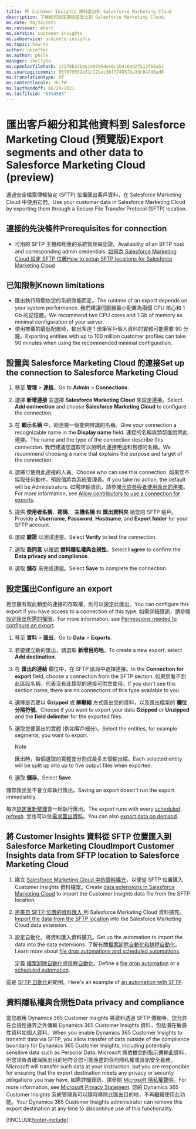 ```yaml
---
title: 將 Customer Insights 資料匯出到 Salesforce Marketing Cloud
description: 了解如何設定連接並匯出到 Salesforce Marketing Cloud。
ms.date: 06/24/2021
ms.reviewer: mhart
ms.service: customer-insights
ms.subservice: audience-insights
ms.topic: how-to
author: pkieffer
ms.author: philk
manager: shellyha
ms.openlocfilehash: 123f8b2dbb6140785dec6c1b4164d2f513f66a53
ms.sourcegitcommit: 057079532e31c12bac36f374857ba3dc847d6ad0
ms.translationtype: HT
ms.contentlocale: zh-TW
ms.lasthandoff: 06/29/2021
ms.locfileid: "6314585"
---
```

# <a name="export-segments-and-other-data-to-salesforce-marketing-cloud-preview"></a><span data-ttu-id="10cc9-103">匯出客戶細分和其他資料到 Salesforce Marketing Cloud (預覽版)</span><span class="sxs-lookup"><span data-stu-id="10cc9-103">Export segments and other data to Salesforce Marketing Cloud (preview)</span></span>

<span data-ttu-id="10cc9-104">通過安全檔案傳輸協定 (SFTP) 位置匯出客戶資料，在 Salesforce Marketing Cloud 中使用它們。</span><span class="sxs-lookup"><span data-stu-id="10cc9-104">Use your customer data in Salesforce Marketing Cloud by exporting them through a Secure File Transfer Protocol (SFTP) location.</span></span>

## <a name="prerequisites-for-connection"></a><span data-ttu-id="10cc9-105">連接的先決條件</span><span class="sxs-lookup"><span data-stu-id="10cc9-105">Prerequisites for connection</span></span>

- <span data-ttu-id="10cc9-106">可用的 SFTP 主機和相應的系統管理員認證。</span><span class="sxs-lookup"><span data-stu-id="10cc9-106">Availability of an SFTP host and corresponding admin credentials.</span></span> [<span data-ttu-id="10cc9-107">如何為 Salesforce Marketing Cloud 設定 SFTP 位置</span><span class="sxs-lookup"><span data-stu-id="10cc9-107">How to setup SFTP locations for Salesforce Marketing Cloud</span></span>](https://help.salesforce.com/articleView?id=sf.mc_es_configure_enhanced_ftp.htm&type=5) 

## <a name="known-limitations"></a><span data-ttu-id="10cc9-108">已知限制</span><span class="sxs-lookup"><span data-stu-id="10cc9-108">Known limitations</span></span>

- <span data-ttu-id="10cc9-109">匯出執行時間依您的系統效能而定。</span><span class="sxs-lookup"><span data-stu-id="10cc9-109">The runtime of an export depends on your system performance.</span></span> <span data-ttu-id="10cc9-110">我們建議伺服器最小配置為兩個 CPU 核心和 1 Gb 的記憶體。</span><span class="sxs-lookup"><span data-stu-id="10cc9-110">We recommend two CPU cores and 1 Gb of memory as minimal configuration of your server.</span></span> 
- <span data-ttu-id="10cc9-111">使用推薦的最低配置時，輸出多達 1 億筆客戶個人資料的實體可能需要 90 分鐘。</span><span class="sxs-lookup"><span data-stu-id="10cc9-111">Exporting entities with up to 100 million customer profiles can take 90 minutes when using the recommended minimal configuration.</span></span> 

## <a name="set-up-the-connection-to-salesforce-marketing-cloud"></a><span data-ttu-id="10cc9-112">設置與 Salesforce Marketing Cloud 的連接</span><span class="sxs-lookup"><span data-stu-id="10cc9-112">Set up the connection to Salesforce Marketing Cloud</span></span>

1. <span data-ttu-id="10cc9-113">移至 **管理** > **連接**。</span><span class="sxs-lookup"><span data-stu-id="10cc9-113">Go to **Admin** > **Connections**.</span></span>

1. <span data-ttu-id="10cc9-114">選擇 **新增連接** 並選擇 **Salesforce Marketing Cloud** 來設定連接。</span><span class="sxs-lookup"><span data-stu-id="10cc9-114">Select **Add connection** and choose **Salesforce Marketing Cloud** to configure the connection.</span></span>

1. <span data-ttu-id="10cc9-115">在 **顯示名稱** 中，給連接一個能夠辨識的名稱。</span><span class="sxs-lookup"><span data-stu-id="10cc9-115">Give your connection a recognizable name in the **Display name** field.</span></span> <span data-ttu-id="10cc9-116">連接的名稱與類型能說明此連接。</span><span class="sxs-lookup"><span data-stu-id="10cc9-116">The name and the type of the connection describe this connection.</span></span> <span data-ttu-id="10cc9-117">我們建議您選取可以說明此連接用途和目標的名稱。</span><span class="sxs-lookup"><span data-stu-id="10cc9-117">We recommend choosing a name that explains the purpose and target of the connection.</span></span>

1. <span data-ttu-id="10cc9-118">選擇可使用此連接的人員。</span><span class="sxs-lookup"><span data-stu-id="10cc9-118">Choose who can use this connection.</span></span> <span data-ttu-id="10cc9-119">如果您不採取任何動作，預設值將為系統管理員。</span><span class="sxs-lookup"><span data-stu-id="10cc9-119">If you take no action, the default will be Administrators.</span></span> <span data-ttu-id="10cc9-120">如需詳細資訊，請參閱[允許參與者使用匯出的連接](connections.md#allow-contributors-to-use-a-connection-for-exports)。</span><span class="sxs-lookup"><span data-stu-id="10cc9-120">For more information, see [Allow contributors to use a connection for exports](connections.md#allow-contributors-to-use-a-connection-for-exports).</span></span>

1. <span data-ttu-id="10cc9-121">提供 **使用者名稱**、**密碼**、 **主機名稱** 和 **匯出資料夾** 給您的 SFTP 帳戶。</span><span class="sxs-lookup"><span data-stu-id="10cc9-121">Provide a **Username**, **Password**, **Hostname**, and **Export folder** for your SFTP account.</span></span>

1. <span data-ttu-id="10cc9-122">選取 **驗證** 以測試連接。</span><span class="sxs-lookup"><span data-stu-id="10cc9-122">Select **Verify** to test the connection.</span></span>

1. <span data-ttu-id="10cc9-123">選取 **我同意** 以確認 **資料隱私權與合規性**。</span><span class="sxs-lookup"><span data-stu-id="10cc9-123">Select **I agree** to confirm the **Data privacy and compliance**.</span></span>

1. <span data-ttu-id="10cc9-124">選取 **儲存** 來完成連接。</span><span class="sxs-lookup"><span data-stu-id="10cc9-124">Select **Save** to complete the connection.</span></span>

## <a name="configure-an-export"></a><span data-ttu-id="10cc9-125">設定匯出</span><span class="sxs-lookup"><span data-stu-id="10cc9-125">Configure an export</span></span>

<span data-ttu-id="10cc9-126">若您擁有取此類型的連接的存取權，則可以設定此匯出。</span><span class="sxs-lookup"><span data-stu-id="10cc9-126">You can configure this export if you have access to a connection of this type.</span></span> <span data-ttu-id="10cc9-127">如需詳細資訊，請參閱[設定匯出所需的權限](export-destinations.md#set-up-a-new-export)。</span><span class="sxs-lookup"><span data-stu-id="10cc9-127">For more information, see [Permissions needed to configure an export](export-destinations.md#set-up-a-new-export).</span></span>

1. <span data-ttu-id="10cc9-128">移至 **資料** > **匯出**。</span><span class="sxs-lookup"><span data-stu-id="10cc9-128">Go to **Data** > **Exports**.</span></span>

1. <span data-ttu-id="10cc9-129">若要建立新的匯出，請選取 **新增目的地**。</span><span class="sxs-lookup"><span data-stu-id="10cc9-129">To create a new export, select **Add destination**.</span></span>

1. <span data-ttu-id="10cc9-130">在 **匯出的連結** 欄位中，在 SFTP 區段中選擇連接。</span><span class="sxs-lookup"><span data-stu-id="10cc9-130">In the **Connection for export** field, choose a connection from the SFTP section.</span></span> <span data-ttu-id="10cc9-131">如果您看不到此區段名稱，代表沒有此類型的連接可供您使用。</span><span class="sxs-lookup"><span data-stu-id="10cc9-131">If you don't see this section name, there are no connections of this type available to you.</span></span>

1. <span data-ttu-id="10cc9-132">選擇是否要以 **Gzipped** 或 **解壓縮** 方式匯出您的資料，以及匯出檔案的 **欄位分隔符號**。</span><span class="sxs-lookup"><span data-stu-id="10cc9-132">Choose if you want to export your data **Gzipped** or **Unzipped** and the **field delimiter** for the exported files.</span></span>

1. <span data-ttu-id="10cc9-133">選取您要匯出的實體 (例如客戶細分)。</span><span class="sxs-lookup"><span data-stu-id="10cc9-133">Select the entities, for example segments, you want to export.</span></span>

   > [!NOTE]
   > <span data-ttu-id="10cc9-134">匯出時，每個選取的實體會分割成最多五個輸出檔。</span><span class="sxs-lookup"><span data-stu-id="10cc9-134">Each selected entity will be split up into up to five output files when exported.</span></span> 

1. <span data-ttu-id="10cc9-135">選取 **儲存**。</span><span class="sxs-lookup"><span data-stu-id="10cc9-135">Select **Save**.</span></span>

<span data-ttu-id="10cc9-136">儲存匯出並不會立即執行匯出。</span><span class="sxs-lookup"><span data-stu-id="10cc9-136">Saving an export doesn't run the export immediately.</span></span>

<span data-ttu-id="10cc9-137">每次[排定重新整理](system.md#schedule-tab)會一起執行匯出。</span><span class="sxs-lookup"><span data-stu-id="10cc9-137">The export runs with every [scheduled refresh](system.md#schedule-tab).</span></span> <span data-ttu-id="10cc9-138">您也可以依[需求匯出資料](export-destinations.md#run-exports-on-demand)。</span><span class="sxs-lookup"><span data-stu-id="10cc9-138">You can also [export data on demand](export-destinations.md#run-exports-on-demand).</span></span> 

## <a name="import-customer-insights-data-from-sftp-location-to-salesforce-marketing-cloud"></a><span data-ttu-id="10cc9-139">將 Customer Insights 資料從 SFTP 位置匯入到 Salesforce Marketing Cloud</span><span class="sxs-lookup"><span data-stu-id="10cc9-139">Import Customer Insights data from SFTP location to Salesforce Marketing Cloud</span></span>

1. <span data-ttu-id="10cc9-140">建立 [Salesforce Marketing Cloud 中的資料擴充](https://help.salesforce.com/articleView?id=sf.mc_es_create_data_extension.htm&type=5)，以便從 SFTP 位置匯入 Customer Insights 資料檔案。</span><span class="sxs-lookup"><span data-stu-id="10cc9-140">Create [data extensions in Salesforce Marketing Cloud](https://help.salesforce.com/articleView?id=sf.mc_es_create_data_extension.htm&type=5) to import the Customer Insights data file from the SFTP location.</span></span>

2. <span data-ttu-id="10cc9-141">[將來自 SFTP 位置的資料匯入 ](https://help.salesforce.com/articleView?id=sf.mc_es_import_data_extension_classic.htm&type=5) 到 Salesforce Marketing Cloud 資料擴充。</span><span class="sxs-lookup"><span data-stu-id="10cc9-141">[Import the data from the SFTP location](https://help.salesforce.com/articleView?id=sf.mc_es_import_data_extension_classic.htm&type=5) into the Salesforce Marketing Cloud data extension.</span></span> 

3. <span data-ttu-id="10cc9-142">設定自動化，將資料匯入資料擴充。</span><span class="sxs-lookup"><span data-stu-id="10cc9-142">Set up the automation to import the data into the data extensions.</span></span> <span data-ttu-id="10cc9-143">了解有關[檔案卸除自動化和排程自動化](https://help.salesforce.com/articleView?id=sf.mc_as_triggered_automations.htm&type=5)。</span><span class="sxs-lookup"><span data-stu-id="10cc9-143">Learn more about [file drop automations and scheduled automations](https://help.salesforce.com/articleView?id=sf.mc_as_triggered_automations.htm&type=5).</span></span>

   <span data-ttu-id="10cc9-144">定義 [檔案卸除自動化](https://help.salesforce.com/articleView?id=sf.mc_as_define_a_triggered_automation.htm&type=5)或[排程自動化](https://help.salesforce.com/articleView?id=sf.mc_as_define_a_scheduled_automation.htm&type=5)。</span><span class="sxs-lookup"><span data-stu-id="10cc9-144">Define a [file drop automation](https://help.salesforce.com/articleView?id=sf.mc_as_define_a_triggered_automation.htm&type=5) or a  [scheduled automation](https://help.salesforce.com/articleView?id=sf.mc_as_define_a_scheduled_automation.htm&type=5).</span></span> 

<span data-ttu-id="10cc9-145">這是 [SFTP 自動化](https://help.salesforce.com/articleView?id=sf.mc_as_ftp_and_triggered_automation_scenario.htm&type=5)的範例。</span><span class="sxs-lookup"><span data-stu-id="10cc9-145">Here's an example of [an automation with SFTP](https://help.salesforce.com/articleView?id=sf.mc_as_ftp_and_triggered_automation_scenario.htm&type=5).</span></span>

## <a name="data-privacy-and-compliance"></a><span data-ttu-id="10cc9-146">資料隱私權與合規性</span><span class="sxs-lookup"><span data-stu-id="10cc9-146">Data privacy and compliance</span></span>

<span data-ttu-id="10cc9-147">當您啟用 Dynamics 365 Customer Insights 將資料透過 SFTP 傳輸時，您允許在合規性邊界之外傳輸 Dynamics 365 Customer Insights 資料，包括潛在敏感性資料如個人資料。</span><span class="sxs-lookup"><span data-stu-id="10cc9-147">When you enable Dynamics 365 Customer Insights to transmit data via SFTP, you allow transfer of data outside of the compliance boundary for Dynamics 365 Customer Insights, including potentially sensitive data such as Personal Data.</span></span> <span data-ttu-id="10cc9-148">Microsoft 將依據您的指示傳輸此資料，但您須負責確保匯出目的地符合您可能應盡的任何隱私權或資訊安全義務。</span><span class="sxs-lookup"><span data-stu-id="10cc9-148">Microsoft will transfer such data at your instruction, but you are responsible for ensuring that the export destination meets any privacy or security obligations you may have.</span></span> <span data-ttu-id="10cc9-149">如需詳細資訊，請參閱 [Microsoft 隱私權聲明](https://go.microsoft.com/fwlink/?linkid=396732)。</span><span class="sxs-lookup"><span data-stu-id="10cc9-149">For more information, see [Microsoft Privacy Statement](https://go.microsoft.com/fwlink/?linkid=396732).</span></span>
<span data-ttu-id="10cc9-150">您的 Dynamics 365 Customer Insights 系統管理員可以隨時移除此匯出目的地，不再繼續使用此功能。</span><span class="sxs-lookup"><span data-stu-id="10cc9-150">Your Dynamics 365 Customer Insights administrator can remove this export destination at any time to discontinue use of this functionality.</span></span>

[!INCLUDE[footer-include](../includes/footer-banner.md)]
